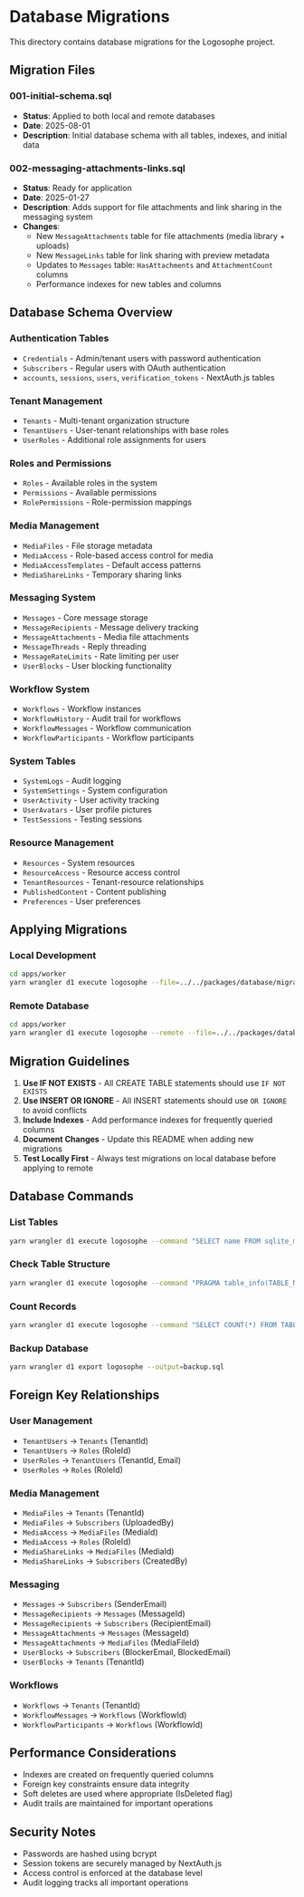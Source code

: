# Database Migrations

This directory contains database migrations for the Logosophe project.

## Migration Files

### 001-initial-schema.sql
- **Status**: Applied to both local and remote databases
- **Date**: 2025-08-01
- **Description**: Initial database schema with all tables, indexes, and initial data

### 002-messaging-attachments-links.sql
- **Status**: Ready for application
- **Date**: 2025-01-27
- **Description**: Adds support for file attachments and link sharing in the messaging system
- **Changes**:
  - New `MessageAttachments` table for file attachments (media library + uploads)
  - New `MessageLinks` table for link sharing with preview metadata
  - Updates to `Messages` table: `HasAttachments` and `AttachmentCount` columns
  - Performance indexes for new tables and columns

## Database Schema Overview

### Authentication Tables
- `Credentials` - Admin/tenant users with password authentication
- `Subscribers` - Regular users with OAuth authentication
- `accounts`, `sessions`, `users`, `verification_tokens` - NextAuth.js tables

### Tenant Management
- `Tenants` - Multi-tenant organization structure
- `TenantUsers` - User-tenant relationships with base roles
- `UserRoles` - Additional role assignments for users

### Roles and Permissions
- `Roles` - Available roles in the system
- `Permissions` - Available permissions
- `RolePermissions` - Role-permission mappings

### Media Management
- `MediaFiles` - File storage metadata
- `MediaAccess` - Role-based access control for media
- `MediaAccessTemplates` - Default access patterns
- `MediaShareLinks` - Temporary sharing links

### Messaging System
- `Messages` - Core message storage
- `MessageRecipients` - Message delivery tracking
- `MessageAttachments` - Media file attachments
- `MessageThreads` - Reply threading
- `MessageRateLimits` - Rate limiting per user
- `UserBlocks` - User blocking functionality

### Workflow System
- `Workflows` - Workflow instances
- `WorkflowHistory` - Audit trail for workflows
- `WorkflowMessages` - Workflow communication
- `WorkflowParticipants` - Workflow participants

### System Tables
- `SystemLogs` - Audit logging
- `SystemSettings` - System configuration
- `UserActivity` - User activity tracking
- `UserAvatars` - User profile pictures
- `TestSessions` - Testing sessions

### Resource Management
- `Resources` - System resources
- `ResourceAccess` - Resource access control
- `TenantResources` - Tenant-resource relationships
- `PublishedContent` - Content publishing
- `Preferences` - User preferences

## Applying Migrations

### Local Development
```bash
cd apps/worker
yarn wrangler d1 execute logosophe --file=../../packages/database/migrations/001-initial-schema.sql
```

### Remote Database
```bash
cd apps/worker
yarn wrangler d1 execute logosophe --remote --file=../../packages/database/migrations/001-initial-schema.sql
```

## Migration Guidelines

1. **Use IF NOT EXISTS** - All CREATE TABLE statements should use `IF NOT EXISTS`
2. **Use INSERT OR IGNORE** - All INSERT statements should use `OR IGNORE` to avoid conflicts
3. **Include Indexes** - Add performance indexes for frequently queried columns
4. **Document Changes** - Update this README when adding new migrations
5. **Test Locally First** - Always test migrations on local database before applying to remote

## Database Commands

### List Tables
```bash
yarn wrangler d1 execute logosophe --command "SELECT name FROM sqlite_master WHERE type='table' ORDER BY name;"
```

### Check Table Structure
```bash
yarn wrangler d1 execute logosophe --command "PRAGMA table_info(TABLE_NAME);"
```

### Count Records
```bash
yarn wrangler d1 execute logosophe --command "SELECT COUNT(*) FROM TABLE_NAME;"
```

### Backup Database
```bash
yarn wrangler d1 export logosophe --output=backup.sql
```

## Foreign Key Relationships

### User Management
- `TenantUsers` → `Tenants` (TenantId)
- `TenantUsers` → `Roles` (RoleId)
- `UserRoles` → `TenantUsers` (TenantId, Email)
- `UserRoles` → `Roles` (RoleId)

### Media Management
- `MediaFiles` → `Tenants` (TenantId)
- `MediaFiles` → `Subscribers` (UploadedBy)
- `MediaAccess` → `MediaFiles` (MediaId)
- `MediaAccess` → `Roles` (RoleId)
- `MediaShareLinks` → `MediaFiles` (MediaId)
- `MediaShareLinks` → `Subscribers` (CreatedBy)

### Messaging
- `Messages` → `Subscribers` (SenderEmail)
- `MessageRecipients` → `Messages` (MessageId)
- `MessageRecipients` → `Subscribers` (RecipientEmail)
- `MessageAttachments` → `Messages` (MessageId)
- `MessageAttachments` → `MediaFiles` (MediaFileId)
- `UserBlocks` → `Subscribers` (BlockerEmail, BlockedEmail)
- `UserBlocks` → `Tenants` (TenantId)

### Workflows
- `Workflows` → `Tenants` (TenantId)
- `WorkflowMessages` → `Workflows` (WorkflowId)
- `WorkflowParticipants` → `Workflows` (WorkflowId)

## Performance Considerations

- Indexes are created on frequently queried columns
- Foreign key constraints ensure data integrity
- Soft deletes are used where appropriate (IsDeleted flag)
- Audit trails are maintained for important operations

## Security Notes

- Passwords are hashed using bcrypt
- Session tokens are securely managed by NextAuth.js
- Access control is enforced at the database level
- Audit logging tracks all important operations 